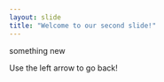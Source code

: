 ```yaml
---
layout: slide
title: "Welcome to our second slide!"
---
```

something new

Use the left arrow to go back!
